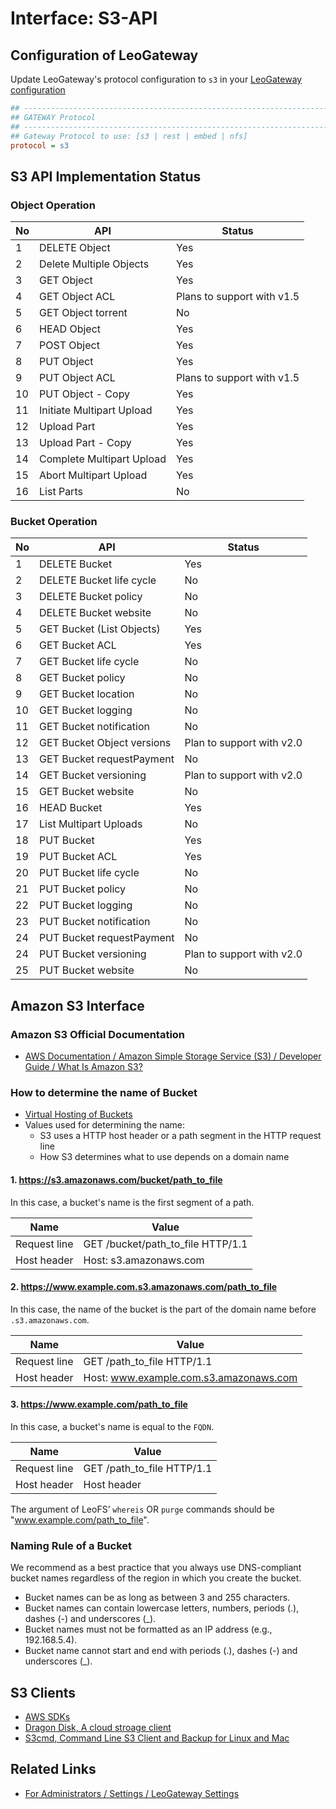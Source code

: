 # Interface: S3-API
## Configuration of LeoGateway

Update LeoGateway's protocol configuration to `s3` in your [LeoGateway configuration](https://github.com/leo-project/leofs/blob/1.3.2.1/apps/leo_gateway/priv/leo_gateway.conf)

```ini
## --------------------------------------------------------------------
## GATEWAY Protocol
## --------------------------------------------------------------------
## Gateway Protocol to use: [s3 | rest | embed | nfs]
protocol = s3
```

## S3 API Implementation Status
### Object Operation

| No | API | Status |
|----|-----|--------|
| 1  | DELETE Object | Yes |
| 2  | Delete Multiple Objects | Yes |
| 3  | GET Object | Yes |
| 4  | GET Object ACL | Plans to support with v1.5 |
| 5  | GET Object torrent | No |
| 6  | HEAD Object | Yes |
| 7  | POST Object | Yes |
| 8  | PUT Object | Yes |
| 9  | PUT Object ACL | Plans to support with v1.5 |
| 10 | PUT Object - Copy | Yes |
| 11 | Initiate Multipart Upload | Yes |
| 12 | Upload Part | Yes |
| 13 | Upload Part - Copy | Yes |
| 14 | Complete Multipart Upload | Yes |
| 15 | Abort Multipart Upload | Yes |
| 16 | List Parts | No |

### Bucket Operation

| No | API | Status |
|----|-----|--------|
| 1 | DELETE Bucket | Yes |
| 2 | DELETE Bucket life cycle | No |
| 3 | DELETE Bucket policy | No |
| 4 | DELETE Bucket website | No |
| 5 | GET Bucket (List Objects) | Yes |
| 6 | GET Bucket ACL | Yes |
| 7 | GET Bucket life cycle | No |
| 8 | GET Bucket policy | No |
| 9 | GET Bucket location | No |
| 10 | GET Bucket logging | No |
| 11 | GET Bucket notification | No |
| 12 | GET Bucket Object versions | Plan to support with v2.0 |
| 13 | GET Bucket requestPayment | No |
| 14 | GET Bucket versioning | Plan to support with v2.0 |
| 15 | GET Bucket website | No |
| 16 | HEAD Bucket | Yes |
| 17 | List Multipart Uploads | No |
| 18 | PUT Bucket | Yes |
| 19 | PUT Bucket ACL | Yes |
| 20 | PUT Bucket life cycle | No |
| 21 | PUT Bucket policy | No |
| 22 | PUT Bucket logging | No |
| 23 | PUT Bucket notification | No |
| 24 | PUT Bucket requestPayment | No |
| 24 | PUT Bucket versioning | Plan to support with v2.0 |
| 25 | PUT Bucket website | No |

## Amazon S3 Interface
### Amazon S3 Official Documentation

* [AWS Documentation / Amazon Simple Storage Service (S3) / Developer Guide / What Is Amazon S3?](https://docs.aws.amazon.com/AmazonS3/latest/dev/Welcome.html)

### How to determine the name of Bucket

* [Virtual Hosting of Buckets](https://docs.aws.amazon.com/AmazonS3/latest/dev/VirtualHosting.html)
* Values used for determining the name:
	* S3 uses a HTTP host header or a path segment in the HTTP request line
	* How S3 determines what to use depends on a domain name

#### 1. https://s3.amazonaws.com/bucket/path_to_file

In this case, a bucket's name is the first segment of a path.


| Name | Value |
|------|-------|
| Request line | GET /bucket/path_to_file HTTP/1.1 |
| Host header| Host: s3.amazonaws.com |


#### 2. https://www.example.com.s3.amazonaws.com/path_to_file

In this case, the name of the bucket is the part of the domain name before `.s3.amazonaws.com`.

| Name | Value |
|------|-------|
| Request line | GET /path_to_file HTTP/1.1 |
| Host header| Host: www.example.com.s3.amazonaws.com |


#### 3. https://www.example.com/path_to_file

In this case, a bucket's name is equal to the `FQDN`.

| Name | Value |
|------|-------|
| Request line | GET /path_to_file HTTP/1.1 |
| Host header | Host header |

The argument of LeoFS’ `whereis` OR `purge` commands should be "www.example.com/path_to_file".


### Naming Rule of a Bucket

We recommend as a best practice that you always use DNS-compliant bucket names regardless of the region in which you create the bucket.

* Bucket names can be as long as between 3 and 255 characters.
* Bucket names can contain lowercase letters, numbers, periods (.), dashes (-) and underscores (_).
* Bucket names must not be formatted as an IP address (e.g., 192.168.5.4).
* Bucket name cannot start and end with periods (.), dashes (-) and underscores (_).

## S3 Clients

* [AWS SDKs](https://aws.amazon.com/tools/)
* [Dragon Disk, A cloud stroage client](http://www.s3-client.com/)
* [S3cmd, Command Line S3 Client and Backup for Linux and Mac](http://s3tools.org/s3cmd)


## Related Links

* [For Administrators / Settings / LeoGateway Settings](/admin/settings/leo_gateway.md)
